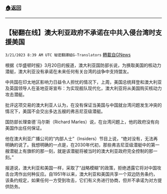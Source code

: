 ###  [:house:返回](README.md)
---


## 【秘翻在线】澳大利亚政府不承诺在中共入侵台湾时支援美国
`3/21/2023 8:39 AM UTC 秘密翻譯組G-Translators` [轉載自GNews](https://gnews.org/articles/1032364)

根据《华盛顿时报》3月20日的报道，澳大利亚国防部长说，为换取美国的核动力潜艇，澳大利亚没有承诺在未来任何有关台湾的战争中支持盟友。

中共国在印太地区影响力日益令人担忧的情况下，上周，美国总统拜登和澳大利亚及英国领导人在圣地亚哥宣布：为实现舰队现代化，澳大利亚将从美国购买核动力攻击潜艇。

批评这项交易的澳大利亚人认为，在没有保证当美国与中国就台湾问题发生冲突的情况下，美国不会交出多达五艘的弗吉尼亚级潜艇。

国防部长理查德\`马尔斯（Richard Marles）说，在台湾问题上，他的政府没有向美国作出任何保证。

他在澳大利亚广播公司的“内部人士”（Insiders）节目上说，“绝对没有，无法再明确的说了。我想明确的一点是，在2030年代初，那些弗吉尼亚级潜艇中的第一艘潜艇上有旗帜的那一刻，就是该潜艇将被当时的澳大利亚政府完全控制的那一刻。”

报道说，澳大利亚和美国一样，采取了“战略模糊”的政策，拒绝透露它将对中国攻击台湾作出何种反应。自1951年以来，澳大利亚和美国共享一个双边防务条约，该条约规定，如果任何一方受到攻击，它们有义务进行协商，但并不承诺为对方提供防务。
